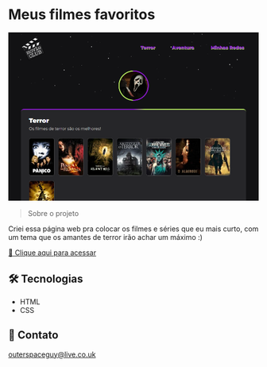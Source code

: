 # Meus filmes favoritos 

![preview](./.github/preview.png)

> Sobre o projeto

Criei essa página web pra colocar os filmes e séries que eu mais curto, com um tema que os amantes de terror irão achar um máximo :)

[🔗 Clique aqui para acessar](https://filipesantos07.github.io/meus-filmes-favoritos/)

## 🛠️ Tecnologias

- HTML
- CSS

## 💛 Contato

outerspaceguy@live.co.uk
